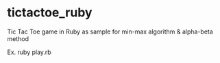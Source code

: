 tictactoe_ruby
==============
Tic Tac Toe game in Ruby as sample for min-max algorithm & alpha-beta method

Ex.
ruby play.rb
